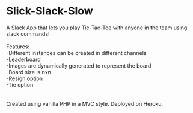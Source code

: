 # Slick-Slack-Slow
A Slack App that lets you play Tic-Tac-Toe with anyone in the team using slack commands!<br/><br/>
Features:<br/>
-Different instances can be created in different channels<br/>
-Leaderboard<br/>
-Images are dynamically generated to represent the board<br/>
-Board size is nxn<br/>
-Resign option<br/>
-Tie option<br/>
<br/><br/>
Created using vanilla PHP in a MVC style. Deployed on Heroku.
